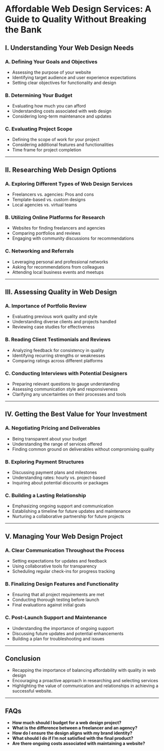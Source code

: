 # **Affordable Web Design Services: A Guide to Quality Without Breaking the Bank**

## **I. Understanding Your Web Design Needs**

### **A. Defining Your Goals and Objectives**

* Assessing the purpose of your website  
* Identifying target audience and user experience expectations  
* Setting clear objectives for functionality and design

### **B. Determining Your Budget**

* Evaluating how much you can afford  
* Understanding costs associated with web design  
* Considering long-term maintenance and updates

### **C. Evaluating Project Scope**

* Defining the scope of work for your project  
* Considering additional features and functionalities  
* Time frame for project completion

---

## **II. Researching Web Design Options**

### **A. Exploring Different Types of Web Design Services**

* Freelancers vs. agencies: Pros and cons  
* Template-based vs. custom designs  
* Local agencies vs. virtual teams

### **B. Utilizing Online Platforms for Research**

* Websites for finding freelancers and agencies  
* Comparing portfolios and reviews  
* Engaging with community discussions for recommendations

### **C. Networking and Referrals**

* Leveraging personal and professional networks  
* Asking for recommendations from colleagues  
* Attending local business events and meetups

---

## **III. Assessing Quality in Web Design**

### **A. Importance of Portfolio Review**

* Evaluating previous work quality and style  
* Understanding diverse clients and projects handled  
* Reviewing case studies for effectiveness

### **B. Reading Client Testimonials and Reviews**

* Analyzing feedback for consistency in quality  
* Identifying recurring strengths or weaknesses  
* Comparing ratings across different platforms

### **C. Conducting Interviews with Potential Designers**

* Preparing relevant questions to gauge understanding  
* Assessing communication style and responsiveness  
* Clarifying any uncertainties on their processes and tools

---

## **IV. Getting the Best Value for Your Investment**

### **A. Negotiating Pricing and Deliverables**

* Being transparent about your budget  
* Understanding the range of services offered  
* Finding common ground on deliverables without compromising quality

### **B. Exploring Payment Structures**

* Discussing payment plans and milestones  
* Understanding rates: hourly vs. project-based  
* Inquiring about potential discounts or packages

### **C. Building a Lasting Relationship**

* Emphasizing ongoing support and communication  
* Establishing a timeline for future updates and maintenance  
* Nurturing a collaborative partnership for future projects

---

## **V. Managing Your Web Design Project**

### **A. Clear Communication Throughout the Process**

* Setting expectations for updates and feedback  
* Using collaborative tools for transparency  
* Scheduling regular check-ins for progress tracking

### **B. Finalizing Design Features and Functionality**

* Ensuring that all project requirements are met  
* Conducting thorough testing before launch  
* Final evaluations against initial goals

### **C. Post-Launch Support and Maintenance**

* Understanding the importance of ongoing support  
* Discussing future updates and potential enhancements  
* Building a plan for troubleshooting and issues

---

## **Conclusion**

* Recapping the importance of balancing affordability with quality in web design  
* Encouraging a proactive approach in researching and selecting services  
* Highlighting the value of communication and relationships in achieving a successful website.

---

## **FAQs**

* **How much should I budget for a web design project?**  
* **What is the difference between a freelancer and an agency?**  
* **How do I ensure the design aligns with my brand identity?**  
* **What should I do if I’m not satisfied with the final product?**  
* **Are there ongoing costs associated with maintaining a website?**

